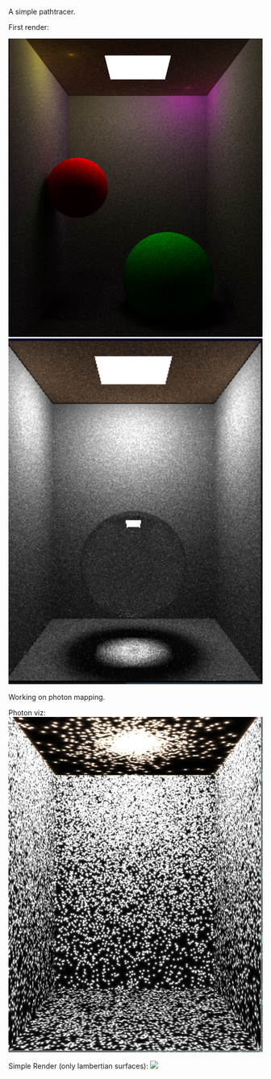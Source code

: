 A simple pathtracer.

First render:

<img src="imgs/first.png" width="517">
<img src="imgs/glass.png" width="517">


Working on photon mapping.

Photon viz:
<img src="imgs/photons.png" width="517">

Simple Render (only lambertian surfaces):
<img src="imgs/photonmap.png" width="517">
